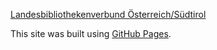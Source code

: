 [Landesbibliothekenverbund Österreich/Südtirol](https://lbb.at/PSI/redirect.psi)

This site was built using [GitHub Pages](https://pages.github.com/).
